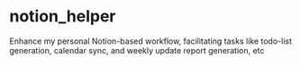 # notion_helper
Enhance my personal Notion-based workflow, facilitating tasks like todo-list generation, calendar sync, and weekly update report generation, etc
